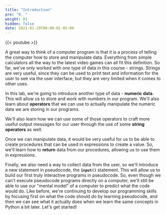 ```yaml
---
title: "Introduction"
pre: "0. "
weight: 01
hidden: false
date: 2021-01-29T00:00:01-05:00
---
```


{{< youtube  >}}

A great way to think of a computer program is that it is a process of telling the computer how to store and manipulate data. Everything from simple calculators all the way to the latest video games can all fit this definition. So far, we've only worked with one type of data in this course - strings. Strings are very useful, since they can be used to print text and information for the user to see via the user interface, but they are very limited when it comes to other uses.

In this lab, we're going to introduce another type of data - **numeric data**. This will allow us to store and work with numbers in our program. We'll also learn about **operators** that we can use to actually manipulate the numeric data we are storing in our programs.

We'll also learn how we can use some of those operators to craft more useful output messages for our user through the use of some **string operators** as well.

Once we can manipulate data, it would be very useful for us to be able to create procedures that can be used in expressions to create a value. So, we'll learn how to **return** data from our procedures, allowing us to use them in expressions. 

Finally, we also need a way to collect data from the user, so we'll introduce a new statement in pseudocode, the **`input()`** statement. This will allow us to build our first truly interactive programs in pseudocode. So, even though we can't execute pseudocode programs directly on a computer, we'll still be able to use our "mental model" of a computer to predict what the code would do. Like before, we're continuing to develop our programming skills by focusing first on what the code should do by learning pseudocode, and then we can see what it actually does when we learn the same concepts in Python a bit later. Let's get started!